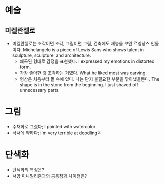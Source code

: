 # 예술
## 미켈란젤로
* 미켈란젤로는 조각이면 조각, 그림이면 그림, 건축에도 재능을 보인 르넹상스 인물이다.
Michelangelo is a piece of Lewis Sans who shows talent in sculpture, sculpture, and architecture.
  - 왜곡된 형태로 감정을 표현했다.  I expressed my emotions in distorted form.
  - 가장 좋아한 것 조각하는 거였다. What he liked most was carving.
  - 형상은 처음부터 돌 속에 있다.  나는 단지 불필요한 부분을 깎아냈을뿐다.
    The shape is in the stone from the beginning. I just shaved off unnecessary parts.

# 그림
* 수채화로 그렸다; I painted with watercolor
* 낙서에 약하다; i'm very terrible at doodlingㅈ

# 단색화
 * 단색화의 특징은?
 * 서양 미니멀리즘과의 공통점과 차이점은?
